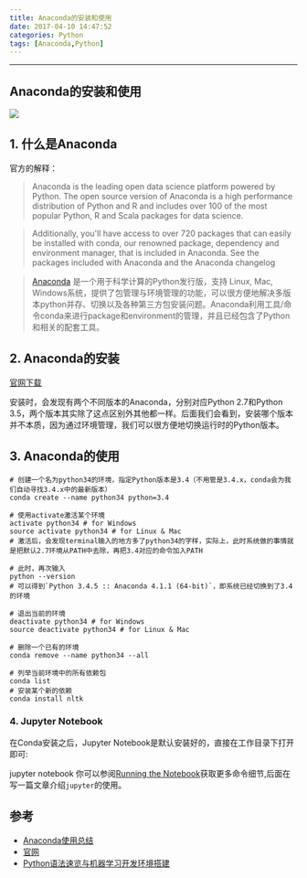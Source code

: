 ```yaml
---
title: Anaconda的安装和使用
date: 2017-04-10 14:47:52
categories: Python
tags: [Anaconda,Python]
---
```


- - -
<!--more-->
Anaconda的安装和使用
---


![](https://pic1.zhimg.com/v2-0658b34b4498516ba1014e6fe6490b88_r.jpg)
## 1. 什么是Anaconda
官方的解释：
>  Anaconda is the leading open data science platform powered by Python. The open source version of Anaconda is a high performance distribution of Python and R and includes over 100 of the most popular Python, R and Scala packages for data science.

>  Additionally, you'll have access to over 720 packages that can easily be installed with conda, our renowned package, dependency and environment manager, that is included in Anaconda. See the packages included with Anaconda and the Anaconda changelog

>  [Anaconda](https://www.continuum.io/why-anaconda) 是一个用于科学计算的Python发行版，支持 Linux, Mac, Windows系统，提供了包管理与环境管理的功能，可以很方便地解决多版本python并存、切换以及各种第三方包安装问题。Anaconda利用工具/命令conda来进行package和environment的管理，并且已经包含了Python和相关的配套工具。

## 2. Anaconda的安装

[官网下载](https://www.continuum.io/downloads)

安装时，会发现有两个不同版本的Anaconda，分别对应Python 2.7和Python 3.5，两个版本其实除了这点区别外其他都一样。后面我们会看到，安装哪个版本并不本质，因为通过环境管理，我们可以很方便地切换运行时的Python版本。

## 3. Anaconda的使用
```
# 创建一个名为python34的环境，指定Python版本是3.4（不用管是3.4.x，conda会为我们自动寻找3.4.x中的最新版本）
conda create --name python34 python=3.4

# 使用activate激活某个环境
activate python34 # for Windows
source activate python34 # for Linux & Mac
# 激活后，会发现terminal输入的地方多了python34的字样，实际上，此时系统做的事情就是把默认2.7环境从PATH中去除，再把3.4对应的命令加入PATH

# 此时，再次输入
python --version
# 可以得到`Python 3.4.5 :: Anaconda 4.1.1 (64-bit)`，即系统已经切换到了3.4的环境

# 退出当前的环境
deactivate python34 # for Windows
source deactivate python34 # for Linux & Mac

# 删除一个已有的环境
conda remove --name python34 --all

# 列举当前环境中的所有依赖包
conda list 
# 安装某个新的依赖
conda install nltk 
```

### 4. Jupyter Notebook
在Conda安装之后，Jupyter Notebook是默认安装好的，直接在工作目录下打开即可:

jupyter notebook
你可以参阅[Running the Notebook](http://jupyter.readthedocs.io/en/latest/running.html#running)获取更多命令细节,后面在写一篇文章介绍`jupyter`的使用。




## 参考
* [Anaconda使用总结](http://www.jianshu.com/p/2f3be7781451)
* [官网](https://www.continuum.io/downloads#osx)
* [Python语法速览与机器学习开发环境搭建](https://zhuanlan.zhihu.com/p/24536868)
